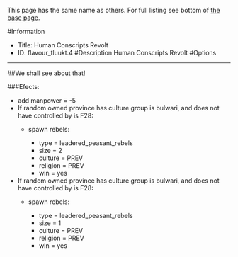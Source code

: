 This page has the same name as others. For full listing see bottom of [the base page](human_conscripts_revolt.md).

#Information
 - Title: Human Conscripts Revolt
 - ID: flavour_tluukt.4
#Description
Human Conscripts Revolt
#Options

___
##We shall see about that!

###Efects:<ul><li>add manpower = -5</li><li>If random owned province has culture group is bulwari, and does not have controlled by is F28:</li><ul><li>spawn rebels:</li><ul><li>type = leadered_peasant_rebels</li><li>size = 2</li><li>culture = PREV</li><li>religion = PREV</li><li>win = yes</li></ul></ul><li>If random owned province has culture group is bulwari, and does not have controlled by is F28:</li><ul><li>spawn rebels:</li><ul><li>type = leadered_peasant_rebels</li><li>size = 1</li><li>culture = PREV</li><li>religion = PREV</li><li>win = yes</li></ul></ul></ul>
